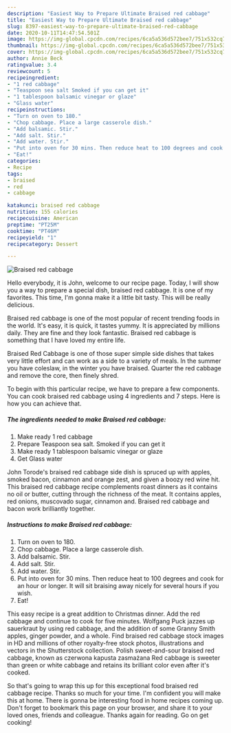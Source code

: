 ```yaml
---
description: "Easiest Way to Prepare Ultimate Braised red cabbage"
title: "Easiest Way to Prepare Ultimate Braised red cabbage"
slug: 8397-easiest-way-to-prepare-ultimate-braised-red-cabbage
date: 2020-10-11T14:47:54.501Z
image: https://img-global.cpcdn.com/recipes/6ca5a536d572bee7/751x532cq70/braised-red-cabbage-recipe-main-photo.jpg
thumbnail: https://img-global.cpcdn.com/recipes/6ca5a536d572bee7/751x532cq70/braised-red-cabbage-recipe-main-photo.jpg
cover: https://img-global.cpcdn.com/recipes/6ca5a536d572bee7/751x532cq70/braised-red-cabbage-recipe-main-photo.jpg
author: Annie Beck
ratingvalue: 3.4
reviewcount: 5
recipeingredient:
- "1 red cabbage"
- "Teaspoon sea salt Smoked if you can get it"
- "1 tablespoon balsamic vinegar or glaze"
- "Glass water"
recipeinstructions:
- "Turn on oven to 180."
- "Chop cabbage. Place a large casserole dish."
- "Add balsamic. Stir."
- "Add salt. Stir."
- "Add water. Stir."
- "Put into oven for 30 mins. Then reduce heat to 100 degrees and cook for an hour or longer. It will sit braising away nicely for several hours if you wish."
- "Eat!"
categories:
- Recipe
tags:
- braised
- red
- cabbage

katakunci: braised red cabbage 
nutrition: 155 calories
recipecuisine: American
preptime: "PT25M"
cooktime: "PT46M"
recipeyield: "1"
recipecategory: Dessert

---
```



![Braised red cabbage](https://img-global.cpcdn.com/recipes/6ca5a536d572bee7/751x532cq70/braised-red-cabbage-recipe-main-photo.jpg)

Hello everybody, it is John, welcome to our recipe page. Today, I will show you a way to prepare a special dish, braised red cabbage. It is one of my favorites. This time, I'm gonna make it a little bit tasty. This will be really delicious.

Braised red cabbage is one of the most popular of recent trending foods in the world. It's easy, it is quick, it tastes yummy. It is appreciated by millions daily. They are fine and they look fantastic. Braised red cabbage is something that I have loved my entire life.

Braised Red Cabbage is one of those super simple side dishes that takes very little effort and can work as a side to a variety of meals. In the summer you have coleslaw, in the winter you have braised. Quarter the red cabbage and remove the core, then finely shred.


To begin with this particular recipe, we have to prepare a few components. You can cook braised red cabbage using 4 ingredients and 7 steps. Here is how you can achieve that.

<!--inarticleads1-->

##### The ingredients needed to make Braised red cabbage:

1. Make ready 1 red cabbage
1. Prepare Teaspoon sea salt. Smoked if you can get it
1. Make ready 1 tablespoon balsamic vinegar or glaze
1. Get Glass water


John Torode&#39;s braised red cabbage side dish is spruced up with apples, smoked bacon, cinnamon and orange zest, and given a boozy red wine hit. This braised red cabbage recipe complements roast dinners as it contains no oil or butter, cutting through the richness of the meat. It contains apples, red onions, muscovado sugar, cinnamon and. Braised red cabbage and bacon work brilliantly together. 

<!--inarticleads2-->

##### Instructions to make Braised red cabbage:

1. Turn on oven to 180.
1. Chop cabbage. Place a large casserole dish.
1. Add balsamic. Stir.
1. Add salt. Stir.
1. Add water. Stir.
1. Put into oven for 30 mins. Then reduce heat to 100 degrees and cook for an hour or longer. It will sit braising away nicely for several hours if you wish.
1. Eat!


This easy recipe is a great addition to Christmas dinner. Add the red cabbage and continue to cook for five minutes. Wolfgang Puck jazzes up sauerkraut by using red cabbage, and the addition of some Granny Smith apples, ginger powder, and a whole. Find braised red cabbage stock images in HD and millions of other royalty-free stock photos, illustrations and vectors in the Shutterstock collection. Polish sweet-and-sour braised red cabbage, known as czerwona kapusta zasmażana Red cabbage is sweeter than green or white cabbage and retains its brilliant color even after it&#39;s cooked. 

So that's going to wrap this up for this exceptional food braised red cabbage recipe. Thanks so much for your time. I'm confident you will make this at home. There is gonna be interesting food in home recipes coming up. Don't forget to bookmark this page on your browser, and share it to your loved ones, friends and colleague. Thanks again for reading. Go on get cooking!
